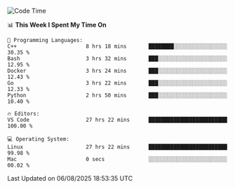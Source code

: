 
<!--START_SECTION:waka-->
![Code Time](http://img.shields.io/badge/Code%20Time-3%2C675%20hrs%2021%20mins-blue)

📊 **This Week I Spent My Time On** 

```text
💬 Programming Languages: 
C++                      8 hrs 18 mins       ████████░░░░░░░░░░░░░░░░░   30.35 % 
Bash                     3 hrs 32 mins       ███░░░░░░░░░░░░░░░░░░░░░░   12.95 % 
Docker                   3 hrs 24 mins       ███░░░░░░░░░░░░░░░░░░░░░░   12.43 % 
Go                       3 hrs 22 mins       ███░░░░░░░░░░░░░░░░░░░░░░   12.33 % 
Python                   2 hrs 50 mins       ███░░░░░░░░░░░░░░░░░░░░░░   10.40 % 

🔥 Editors: 
VS Code                  27 hrs 22 mins      █████████████████████████   100.00 % 

💻 Operating System: 
Linux                    27 hrs 22 mins      █████████████████████████   99.98 % 
Mac                      0 secs              ░░░░░░░░░░░░░░░░░░░░░░░░░   00.02 % 
```


 Last Updated on 06/08/2025 18:53:35 UTC
<!--END_SECTION:waka-->

